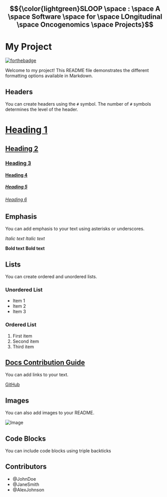 ## $${\color{lightgreen}SLOOP \space : \space A \space Software \space for \space LOngitudinal \space Oncogenomics \space Projects}$$
# My Project

[![forthebadge](https://forthebadge.com/images/featured/featured-compatibility-betamax.svg)](https://forthebadge.com)

Welcome to my project! This README file demonstrates the different formatting options available in Markdown.

## Headers

You can create headers using the `#` symbol. The number of `#` symbols determines the level of the header.

# [Heading 1](#heading-1)
## [Heading 2](#heading-2)
### [Heading 3](#heading-3)
#### [Heading 4](#heading-4)
##### [Heading 5](#heading-5)
###### [Heading 6](#heading-6)

## Emphasis

You can add emphasis to your text using asterisks or underscores.

*Italic text*
_Italic text_

**Bold text**
__Bold text__

## Lists

You can create ordered and unordered lists.

### Unordered List

- Item 1
- Item 2
- Item 3

### Ordered List

1. First item
2. Second item
3. Third item

## [Docs Contribution Guide](https://www.codecademy.com/pages/contribute-docs)

You can add links to your text.

[GitHub](https://github.com)

## Images

You can also add images to your README.

![Image](https://example.com/image.jpg)

## Code Blocks

You can include code blocks using triple backticks


## Contributors

- @JohnDoe
- @JaneSmith
- @AlexJohnson